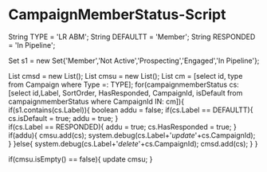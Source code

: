 # CampaignMemberStatus-Script

String TYPE = 'LR ABM';
String DEFAULTT = 'Member';
String RESPONDED = 'In Pipeline';

Set<String> s1 = new Set<String>{'Member','Not Active','Prospecting','Engaged','In Pipeline'};


List<campaignmemberStatus> cmsd = new List<campaignmemberStatus>();
List<campaignmemberStatus> cmsu = new List<campaignmemberStatus>();
List<Campaign> cm =  [select id, type from Campaign where Type =: TYPE];
for(campaignmemberStatus cs: [select id,Label, SortOrder, HasResponded, CampaignId, isDefault from campaignmemberStatus where CampaignId IN: cm]){
	if(s1.contains(cs.Label)){
	    boolean addu = false;
		if(cs.Label == DEFAULTT){
			cs.isDefault = true;
			addu = true;
		}		
		if(cs.Label == RESPONDED){
			addu = true;
			cs.HasResponded = true;
		}
		if(addu){
			cmsu.add(cs);
			system.debug(cs.Label+'_update_'+cs.CampaignId);
		}
	}else{
	    system.debug(cs.Label+'_delete_'+cs.CampaignId);
		cmsd.add(cs);
	}
}

if(cmsu.isEmpty() == false){
 update cmsu;
}
